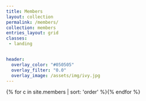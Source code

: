 ```yaml
---
title: Members
layout: collection
permalink: /members/
collection: members
entries_layout: grid
classes:
 - landing


header:
  overlay_color: "#050505"
  overlay_filter: "0.0"
  overlay_image: /assets/img/ivy.jpg
---
```

{% for c in site.members | sort: 'order' %}{% endfor %}
